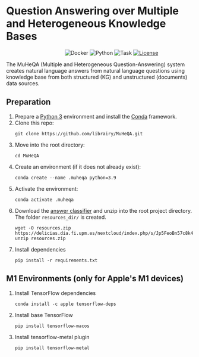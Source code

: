 # Question Answering over Multiple and Heterogeneous Knowledge Bases

&nbsp;&nbsp;&nbsp;&nbsp;&nbsp;&nbsp;&nbsp;&nbsp;&nbsp;&nbsp;&nbsp;&nbsp;&nbsp;&nbsp;&nbsp;&nbsp;&nbsp;&nbsp;&nbsp;&nbsp;&nbsp;&nbsp;&nbsp;&nbsp;&nbsp;&nbsp;&nbsp;&nbsp;&nbsp;&nbsp;&nbsp;&nbsp;&nbsp;&nbsp;&nbsp;&nbsp;&nbsp;&nbsp;&nbsp;
![Docker](https://img.shields.io/badge/docker-v20.10.2+-blue.svg)
![Python](https://img.shields.io/badge/python-v3.9+-blue.svg)
![Task](https://img.shields.io/badge/task-KGQA-green.svg)
[![License](https://img.shields.io/badge/license-Apache2-blue.svg)](https://www.apache.org/licenses/LICENSE-2.0)

The MuHeQA (Multiple and Heterogeneous Question-Answering) system creates natural language answers from natural language questions using knowledge base from both structured (KG) and unstructured (documents) data sources.


## Preparation
1. Prepare a [Python 3](https://www.python.org/downloads/release/python-395/) environment and install the [Conda](https://docs.conda.io) framework.
2. Clone this repo:
	  ```
	  git clone https://github.com/librairy/MuHeQA.git
	  ```
3. Move into the root directory:
      ```
	  cd MuHeQA
	  ```
4. Create an environment (if it does not already exist):
      ````
      conda create --name .muheqa python=3.9
      ````
5. Activate the environment:
      ````
      conda activate .muheqa
      ````
6. Download the [answer classifier](https://delicias.dia.fi.upm.es/nextcloud/index.php/s/Jp5FeoBn57c8k4M) and unzip into the root project directory. The folder `resources_dir/` is created.
      ````
      wget -O resources.zip https://delicias.dia.fi.upm.es/nextcloud/index.php/s/Jp5FeoBn57c8k4M/download
      unzip resources.zip
      ````
7. Install dependencies
      ````
      pip install -r requirements.txt
      ````

## M1 Environments (only for Apple's M1 devices)
1. Install TensorFlow dependencies
      ````
      conda install -c apple tensorflow-deps
      ````
2. Install base TensorFlow
      ````
      pip install tensorflow-macos
      ````
3. Install tensorflow-metal plugin
      ````
      pip install tensorflow-metal
      ````
